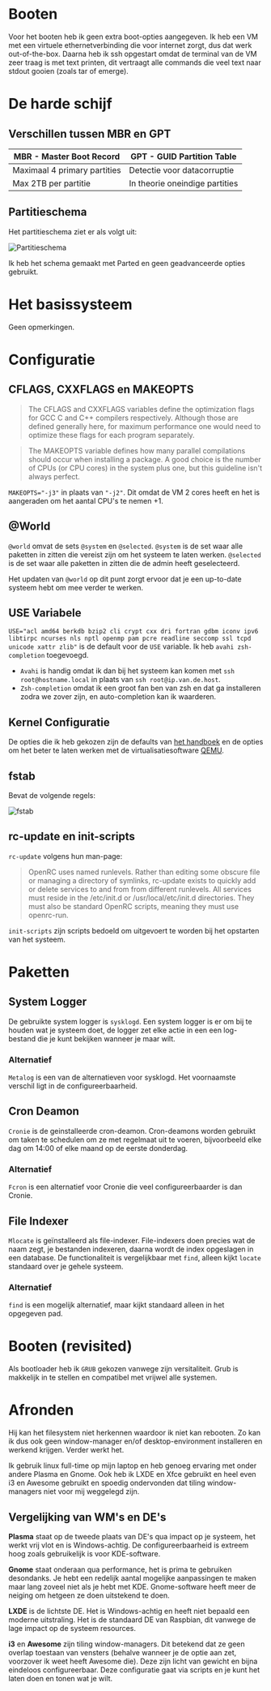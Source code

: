 # Booten
Voor het booten heb ik geen extra boot-opties aangegeven. Ik heb een VM met een virtuele ethernetverbinding die voor internet zorgt, dus dat werk out-of-the-box. Daarna heb ik ssh opgestart omdat de terminal van de VM zeer traag is met text printen, dit vertraagt alle commands die veel text naar stdout gooien (zoals tar of emerge).

# De harde schijf
## Verschillen tussen MBR en GPT
MBR - Master Boot Record | GPT - GUID Partition Table
------------------------ | --------------------------
Maximaal 4 primary partities | Detectie voor datacorruptie
Max 2TB per partitie | In theorie oneindige partities

## Partitieschema
Het partitieschema ziet er als volgt uit:

![Partitieschema](https://cooledomeinnaam.nl/Partitieschema.png)

Ik heb het schema gemaakt met Parted en geen geadvanceerde opties gebruikt.

# Het basissysteem
Geen opmerkingen.

# Configuratie
## CFLAGS, CXXFLAGS en MAKEOPTS
> The CFLAGS and CXXFLAGS variables define the optimization flags for GCC C and C++ compilers respectively. Although those are defined generally here, for maximum performance one would need to optimize these flags for each program separately.

> The MAKEOPTS variable defines how many parallel compilations should occur when installing a package. A good choice is the number of CPUs (or CPU cores) in the system plus one, but this guideline isn't always perfect.

`MAKEOPTS="-j3"` in plaats van `"-j2"`. Dit omdat de VM 2 cores heeft en het is aangeraden om het aantal CPU's te nemen +1.

## @World
`@world` omvat de sets `@system` en `@selected`. `@system` is de set waar alle paketten in zitten die vereist zijn om het systeem te laten werken. `@selected` is de set waar alle paketten in zitten die de admin heeft geselecteerd.

Het updaten van `@world` op dit punt zorgt ervoor dat je een up-to-date systeem hebt om mee verder te werken.

## USE Variabele
`USE="acl amd64 berkdb bzip2 cli crypt cxx dri fortran gdbm iconv ipv6 libtirpc ncurses nls nptl openmp pam pcre readline seccomp ssl tcpd unicode xattr zlib"` is de default voor de `USE` variable. Ik heb `avahi zsh-completion` toegevoegd.
* `Avahi` is handig omdat ik dan bij het systeem kan komen met `ssh root@hostname.local` in plaats van `ssh root@ip.van.de.host`.
* `Zsh-completion` omdat ik een groot fan ben van zsh en dat ga installeren zodra we zover zijn, en auto-completion kan ik waarderen.

## Kernel Configuratie
De opties die ik heb gekozen zijn de defaults van [het handboek](https://wiki.gentoo.org/wiki/Handbook:AMD64/Full/Installation#Activating_required_options) en de opties om het beter te laten werken met de virtualisatiesoftware [QEMU](https://wiki.gentoo.org/wiki/QEMU/Linux_guest).

## fstab
Bevat de volgende regels:

![fstab](https://cooledomeinnaam.nl/fstab.png)

## rc-update en init-scripts
`rc-update` volgens hun man-page:
> OpenRC uses named runlevels.  Rather than editing some obscure file or managing a directory of symlinks, rc-update exists to quickly add or delete services to and from from different runlevels. All services must reside in the /etc/init.d or /usr/local/etc/init.d directories.  They must also be standard OpenRC scripts, meaning they must use openrc-run.

`init-scripts` zijn scripts bedoeld om uitgevoert te worden bij het opstarten van het systeem.

# Paketten
## System Logger
De gebruikte system logger is `sysklogd`. Een system logger is er om bij te houden wat je systeem doet, de logger zet elke actie in een een log-bestand die je kunt bekijken wanneer je maar wilt.
### Alternatief
`Metalog` is een van de alternatieven voor sysklogd. Het voornaamste verschil ligt in de configureerbaarheid.

## Cron Deamon
`Cronie` is de geinstalleerde cron-deamon. Cron-deamons worden gebruikt om taken te schedulen om ze met regelmaat uit te voeren, bijvoorbeeld elke dag om 14:00 of elke maand op de eerste donderdag.
### Alternatief
`Fcron` is een alternatief voor Cronie die veel configureerbaarder is dan Cronie.

## File Indexer
`Mlocate` is geïnstalleerd als file-indexer. File-indexers doen precies wat de naam zegt, je bestanden indexeren, daarna wordt de index opgeslagen in een database. De functionaliteit is vergelijkbaar met `find`, alleen kijkt `locate` standaard over je gehele systeem.
### Alternatief
`find` is een mogelijk alternatief, maar kijkt standaard alleen in het opgegeven pad.

# Booten (revisited)
Als bootloader heb ik `GRUB` gekozen vanwege zijn versitaliteit. Grub is makkelijk in te stellen en compatibel met vrijwel alle systemen.

# Afronden
Hij kan het filesystem niet herkennen waardoor ik niet kan rebooten. Zo kan ik dus ook geen window-manager en/of desktop-environment installeren en werkend krijgen. Verder werkt het.

Ik gebruik linux full-time op mijn laptop en heb genoeg ervaring met onder andere Plasma en Gnome. Ook heb ik LXDE en Xfce gebruikt en heel even i3 en Awesome gebruikt en spoedig ondervonden dat tiling window-managers niet voor mij weggelegd zijn.
## Vergelijking van WM's en DE's
__Plasma__ staat op de tweede plaats van DE's qua impact op je systeem, het werkt vrij vlot en is Windows-achtig. De configureerbaarheid is extreem hoog zoals gebruikelijk is voor KDE-software.

__Gnome__ staat onderaan qua performance, het is prima te gebruiken desondanks. Je hebt een redelijk aantal mogelijke aanpassingen te maken maar lang zoveel niet als je hebt met KDE. Gnome-software heeft meer de neiging om hetgeen ze doen uitstekend te doen.

__LXDE__ is de lichtste DE. Het is Windows-achtig en heeft niet bepaald een moderne uitstraling. Het is de standaard DE van Raspbian, dit vanwege de lage impact op de systeem resources.

__i3__ en __Awesome__ zijn tiling window-managers. Dit betekend dat ze geen overlap toestaan van vensters (behalve wanneer je de optie aan zet, voorzover ik weet heeft Awesome die). Deze zijn licht van gewicht en bijna eindeloos configureerbaar. Deze configuratie gaat via scripts en je kunt het laten doen en tonen wat je wilt.